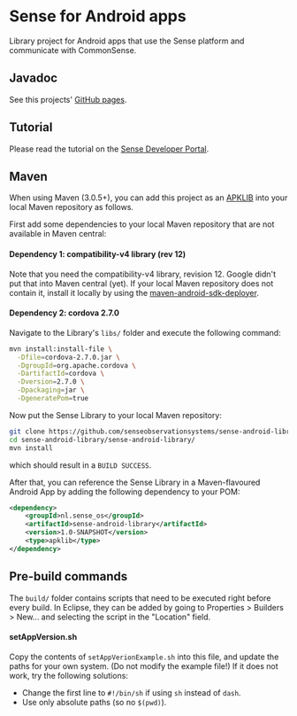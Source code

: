 # Sense for Android apps

Library project for Android apps that use the Sense platform and communicate with CommonSense.

## Javadoc

See this projects' [GitHub pages](http://senseobservationsystems.github.com/sense-android-library).

## Tutorial

Please read the tutorial on the [Sense Developer Portal](http://developer.sense-os.nl/Libraries/Android).

## Maven

When using Maven (3.0.5+), you can add this project as an 
[APKLIB](https://code.google.com/p/maven-android-plugin/wiki/ApkLib)
into your local Maven repository as follows.

First add some dependencies to your local Maven repository that are not available 
in Maven central:

#### Dependency 1: compatibility-v4 library (rev 12)

Note that you need the compatibility-v4 library, revision 12. Google didn't put that 
into Maven central (yet). If your local Maven repository does not contain it, install 
it locally by using the 
[maven-android-sdk-deployer](https://github.com/mosabua/maven-android-sdk-deployer).

#### Dependency 2: cordova 2.7.0

Navigate to the Library's `libs/` folder and execute the following command:

```bash
mvn install:install-file \
  -Dfile=cordova-2.7.0.jar \
  -DgroupId=org.apache.cordova \
  -DartifactId=cordova \
  -Dversion=2.7.0 \
  -Dpackaging=jar \
  -DgeneratePom=true
```
Now put the Sense Library to your local Maven repository:

```bash
git clone https://github.com/senseobservationsystems/sense-android-library
cd sense-android-library/sense-android-library/
mvn install
```
which should result in a `BUILD SUCCESS`.

After that, you can reference the Sense Library in a Maven-flavoured Android App 
by adding the following dependency to your POM:

```xml
<dependency> 
    <groupId>nl.sense_os</groupId> 
    <artifactId>sense-android-library</artifactId> 
    <version>1.0-SNAPSHOT</version> 
    <type>apklib</type>
</dependency>
```

## Pre-build commands

The `build/` folder contains scripts that need to be executed right before every build.
In Eclipse, they can be added by going to Properties > Builders > New... and selecting the script in the "Location" field.

#### setAppVersion.sh
Copy the contents of `setAppVerionExample.sh` into this file, and update the paths for your own system. (Do not modify the example file!)
If it does not work, try the following solutions:
- Change the first line to `#!/bin/sh` if using `sh` instead of `dash`.
- Use only absolute paths (so no `$(pwd)`).

